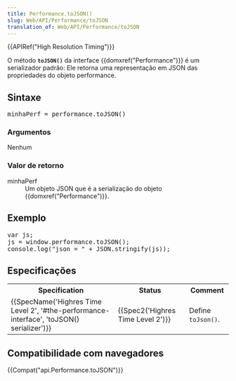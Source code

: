 ```yaml
---
title: Performance.toJSON()
slug: Web/API/Performance/toJSON
translation_of: Web/API/Performance/toJSON
---
```

<div>{{APIRef("High Resolution Timing")}}</div>

<p>O método <strong><code>toJSON()</code></strong> da interface {{domxref("Performance")}} é um serializador padrão: Ele retorna uma representação em JSON das propriedades do objeto performance.</p>

<h2 id="Sintaxe">Sintaxe</h2>

<pre class="syntaxbox">minhaPerf = performance.toJSON()
</pre>

<h3 id="Argumentos">Argumentos</h3>

<p>Nenhum</p>

<h3 id="Valor_de_retorno">Valor de retorno</h3>

<dl>
 <dt>minhaPerf</dt>
 <dd>Um objeto JSON que é a serialização do objeto {{domxref("Performance")}}.</dd>
</dl>

<h2 id="Exemplo">Exemplo</h2>

<pre class="brush: js">var js;
js = window.performance.toJSON();
console.log("json = " + JSON.stringify(js));
</pre>

<h2 id="Especificações">Especificações</h2>

<table class="standard-table">
 <tbody>
  <tr>
   <th scope="col">Specification</th>
   <th scope="col">Status</th>
   <th scope="col">Comment</th>
  </tr>
  <tr>
   <td>{{SpecName('Highres Time Level 2', '#the-performance-interface', 'toJSON() serializer')}}</td>
   <td>{{Spec2('Highres Time Level 2')}}</td>
   <td>Define <code>toJson()</code>.</td>
  </tr>
 </tbody>
</table>

<h2 id="Browser_compatibility">Compatibilidade com navegadores</h2>

<div>
<div>


<p>{{Compat("api.Performance.toJSON")}}</p>
</div>
</div>
